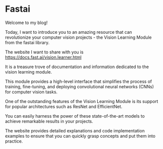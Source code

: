 # Fastai
Welcome to my blog! 

Today, I want to introduce you to an amazing resource that can revolutionize your computer vision projects - the Vision Learning Module from the fastai library.

The website I want to share with you is 
https://docs.fast.ai/vision.learner.html


It is a treasure trove of documentation and information dedicated to the vision learning module. 

This module provides a high-level interface that simplifies the process of training, fine-tuning, and deploying convolutional neural networks (CNNs) for computer vision tasks.

One of the outstanding features of the Vision Learning Module is its support for popular architectures such as ResNet and EfficientNet. 

You can easily harness the power of these state-of-the-art models to achieve remarkable results in your projects. 

The website provides detailed explanations and code implementation examples to ensure that you can quickly grasp concepts and put them into practice.
